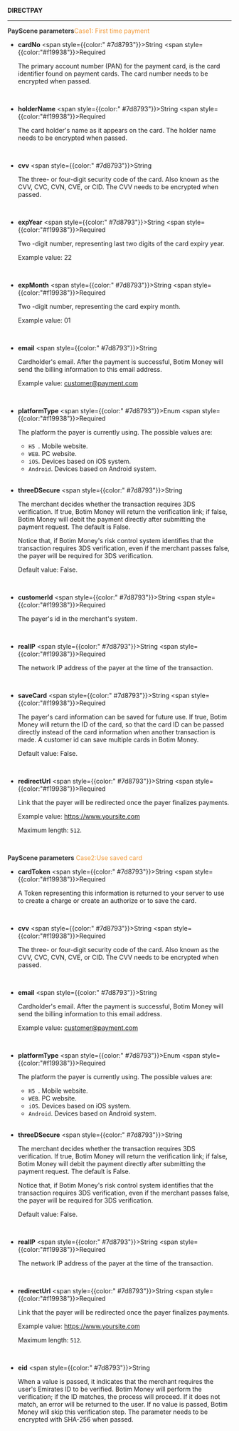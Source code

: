 **DIRECTPAY**

---

**<font color="#333333"> PayScene parameters</font>**<font color=" #f19938">Case1: First time payment</font>

- **cardNo** <span style={{color:" #7d8793"}}>String</span> <span style={{color:"#f19938"}}>Required</span>

  The primary account number (PAN) for the payment card, is the card identifier found on payment cards. The card number needs to be encrypted when passed.

  <br/>

- **holderName** <span style={{color:" #7d8793"}}>String</span> <span style={{color:"#f19938"}}>Required</span>

  The card holder's name as it appears on the card. The holder name needs to be encrypted when passed.

  <br/>

- **cvv** <span style={{color:" #7d8793"}}>String</span>

  The three- or four-digit security code of the card. Also known as the CVV, CVC, CVN, CVE, or CID. The CVV needs to be encrypted when passed.

  <br/>

- **expYear** <span style={{color:" #7d8793"}}>String</span> <span style={{color:"#f19938"}}>Required</span>

  Two -digit number, representing last two digits of the card expiry year.

  Example value: 22

  <br/>

- **expMonth** <span style={{color:" #7d8793"}}>String</span> <span style={{color:"#f19938"}}>Required</span>

  Two -digit number, representing the card expiry month.

  Example value: 01

  <br/>

- **email** <span style={{color:" #7d8793"}}>String</span>

  Cardholder's email. After the payment is successful, Botim Money will send the billing information to this email address.

  Example value: customer@payment.com

  <br/>

- **platformType** <span style={{color:" #7d8793"}}>Enum</span> <span style={{color:"#f19938"}}>Required</span>

  The platform the payer is currently using. The possible values are:

  - `H5 `. Mobile website.
  - `WEB`. PC website.
  - `iOS`. Devices based on iOS system.
  - `Android`. Devices based on Android system.

  <br/>

- **threeDSecure** <span style={{color:" #7d8793"}}>String</span>

  The merchant decides whether the transaction requires 3DS verification. If true, Botim Money will return the verification link; if false, Botim Money will debit the payment directly after submitting the payment request. The default is False.

  Notice that, if Botim Money's risk control system identifies that the transaction requires 3DS verification, even if the merchant passes false, the payer will be required for 3DS verification.

  Default value: False.

  <br/>

- **customerId** <span style={{color:" #7d8793"}}>String</span> <span style={{color:"#f19938"}}>Required</span>

  The payer's id in the merchant's system.

  <br/>

- **realIP** <span style={{color:" #7d8793"}}>String</span> <span style={{color:"#f19938"}}>Required</span>

  The network IP address of the payer at the time of the transaction.

  <br/>

- **saveCard** <span style={{color:" #7d8793"}}>String</span> <span style={{color:"#f19938"}}>Required</span>

  The payer's card information can be saved for future use. If true, Botim Money will return the ID of the card, so that the card ID can be passed directly instead of the card information when another transaction is made. A customer id can save multiple cards in Botim Money.

  Default value: False.

  <br/>

- **redirectUrl** <span style={{color:" #7d8793"}}>String</span> <span style={{color:"#f19938"}}>Required</span>

  Link that the payer will be redirected once the payer finalizes payments.

  Example value: https://www.yoursite.com

  Maximum length: `512`.
  
  <br/>

 **<font color="#333333"> PayScene parameters</font>** <font color=" #f19938">Case2:Use saved card</font>

- **cardToken** <span style={{color:" #7d8793"}}>String</span> <span style={{color:"#f19938"}}>Required</span>

  A Token representing this information is returned to your server to use to create a charge or create an authorize or to save the card.

  <br/>

- **cvv** <span style={{color:" #7d8793"}}>String</span> <span style={{color:"#f19938"}}>Required</span>

  The three- or four-digit security code of the card. Also known as the CVV, CVC, CVN, CVE, or CID. The CVV needs to be encrypted when passed.

  <br/>

- **email** <span style={{color:" #7d8793"}}>String</span>

  Cardholder's email. After the payment is successful, Botim Money will send the billing information to this email address.

  Example value: customer@payment.com

  <br/>

- **platformType** <span style={{color:" #7d8793"}}>Enum</span> <span style={{color:"#f19938"}}>Required</span>

  The platform the payer is currently using. The possible values are:

  - `H5 `. Mobile website.
  - `WEB`. PC website.
  - `iOS`. Devices based on iOS system.
  - `Android`. Devices based on Android system.

  <br/>

- **threeDSecure** <span style={{color:" #7d8793"}}>String</span>

  The merchant decides whether the transaction requires 3DS verification. If true, Botim Money will return the verification link; if false, Botim Money will debit the payment directly after submitting the payment request. The default is False.

  Notice that, if Botim Money's risk control system identifies that the transaction requires 3DS verification, even if the merchant passes false, the payer will be required for 3DS verification.

  Default value: False.

  <br/>

- **realIP** <span style={{color:" #7d8793"}}>String</span> <span style={{color:"#f19938"}}>Required</span>

  The network IP address of the payer at the time of the transaction.

  <br/>

- **redirectUrl** <span style={{color:" #7d8793"}}>String</span> <span style={{color:"#f19938"}}>Required</span>

  Link that the payer will be redirected once the payer finalizes payments.

  Example value: https://www.yoursite.com

  Maximum length: `512`.

  <br/>

- **eid** <span style={{color:" #7d8793"}}>String</span>

  When a value is passed, it indicates that the merchant requires the user's Emirates ID to be verified. Botim Money will perform the verification; if the ID matches, the process will proceed. If it does not match, an error will be returned to the user. If no value is passed, Botim Money will skip this verification step. The parameter needs to be encrypted with SHA-256 when passed.

  <br/>
